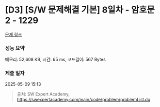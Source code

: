 # [D3] [S/W 문제해결 기본] 8일차 - 암호문2 - 1229 

[문제 링크](https://swexpertacademy.com/main/code/problem/problemDetail.do?contestProbId=AV14yIsqAHYCFAYD) 

### 성능 요약

메모리: 52,608 KB, 시간: 65 ms, 코드길이: 567 Bytes

### 제출 일자

2025-05-09 15:13



> 출처: SW Expert Academy, https://swexpertacademy.com/main/code/problem/problemList.do